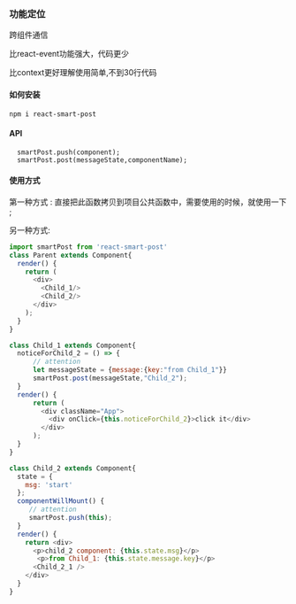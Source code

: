 ### 功能定位
跨组件通信

比react-event功能强大，代码更少

比context更好理解使用简单,不到30行代码

#### 如何安装

```
npm i react-smart-post
```

#### API
```
  smartPost.push(component);
  smartPost.post(messageState,componentName);
```
#### 使用方式

第一种方式 : 直接把此函数拷贝到项目公共函数中，需要使用的时候，就使用一下 ;

另一种方式:
``` javascript
import smartPost from 'react-smart-post'
class Parent extends Component{
  render() {
    return (
      <div>
        <Child_1/>
        <Child_2/>
      </div>
    );
  }
}

class Child_1 extends Component{
  noticeForChild_2 = () => {
      // attention
      let messageState = {message:{key:"from Child_1"}}
      smartPost.post(messageState,"Child_2");
  }
  render() {
      return (
        <div className="App">
          <div onClick={this.noticeForChild_2}>click it</div>
        </div>
      );
  }
}

class Child_2 extends Component{
  state = {
    msg: 'start'
  };
  componentWillMount() {
     // attention
     smartPost.push(this);
  }
  render() {
    return <div>
      <p>child_2 component: {this.state.msg}</p>
       <p>from Child_1: {this.state.message.key}</p>
      <Child_2_1 />
    </div>
  }
}

```

